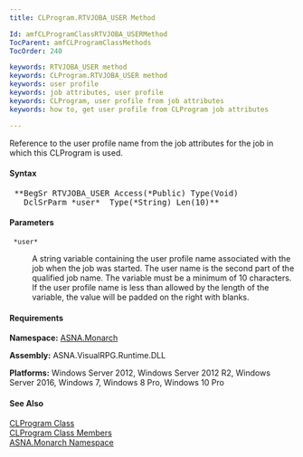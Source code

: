 ```yaml
---
title: CLProgram.RTVJOBA_USER Method

Id: amfCLProgramClassRTVJOBA_USERMethod
TocParent: amfCLProgramClassMethods
TocOrder: 240

keywords: RTVJOBA_USER method
keywords: CLProgram.RTVJOBA_USER method
keywords: user profile
keywords: job attributes, user profile
keywords: CLProgram, user profile from job attributes
keywords: how to, get user profile from CLProgram job attributes

---
```


Reference to the user profile name from the job attributes for the job in which this CLProgram is used.

#### Syntax
<pre class="syntax"> **BegSr RTVJOBA_USER Access(*Public) Type(Void)
   DclSrParm *user*  Type(*String) Len(10)**       </pre>

#### Parameters
<dl>
        <dt>
          <code> *user* </code>
        </dt>
        <dd>

A string variable containing the user profile name associated with the job when the job was started. The user name is the second part of the qualified job name. The variable must be a minimum of 10 characters. If the user profile name is less than allowed by the length of the variable, the value will be padded on the right with blanks.
</dd>
</dl>

<!-- start -->

#### Requirements
**Namespace:** [ASNA.Monarch](monarch-namespace.html)

**Assembly:** ASNA.VisualRPG.Runtime.DLL 

**Platforms:** Windows Server 2012, Windows Server 2012 R2, Windows Server 2016, Windows 7, Windows 8 Pro, Windows 10 Pro
<!-- end -->

#### See Also
[CLProgram Class](clprogram-class.html) <br clear="none" /> [ CLProgram Class Members](clprogram-class-members.html) <br clear="none" /> [ASNA.Monarch Namespace](monarch-namespace.html) 
